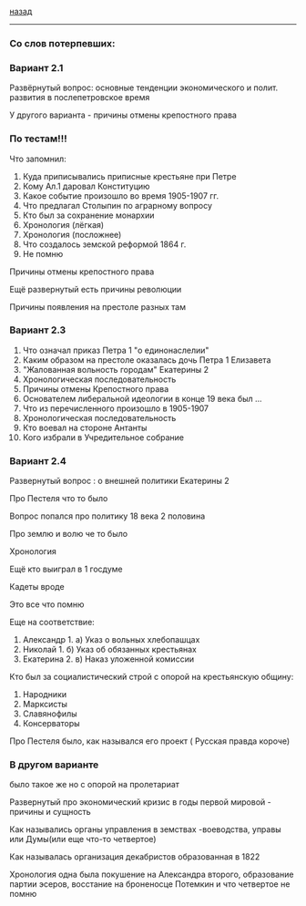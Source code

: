 [назад](../../../README.md)
***
### Со слов потерпевших:

### Вариант 2.1

Развёрнутый вопрос: основные тенденции экономического и полит. развития в послепетровское время

У другого варианта - причины отмены крепостного права

### По тестам!!!

Что запомнил:
1. Куда приписывались приписные крестьяне при Петре
2. Кому Ал.1 даровал Конституцию
3. Какое событие произошло во время 1905-1907 гг.
4. Что предлагал Столыпин по аграрному вопросу
5. Кто был за сохранение монархии
6. Хронология (лёгкая)
7. Хронология (посложнее)
8. Что создалось земской реформой 1864 г.
9. Не помню

Причины отмены крепостного права

Ещё развернутый есть причины революции

Причины появления на престоле разных там

### Вариант 2.3

1. Что означал приказ Петра 1 "о единонаслелии"
2. Каким образом на престоле оказалась дочь Петра 1 Елизавета
3. "Жалованная вольность городам" Екатерины 2
4. Хронологическая последовательность
5. Причины отмены Крепостного права
6. Основателем либеральной идеологии в конце 19 века был ...
7. Что из перечисленного произошло в 1905-1907
8. Хронологическая последовательность
9. Кто воевал на стороне Антанты
10. Кого избрали в Учредительное собрание

### Вариант 2.4 

Развернутый вопрос : о внешней политики Екатерины 2

Про Пестеля что то было

Вопрос попался про политику 18 века 2 половина

Про землю и волю че то было

Хронология

Ещё кто выиграл в 1 госдуме

Кадеты вроде

Это все что помню


Еще на соответствие:
1. Александр 1.  а) Указ о вольных хлебопашцах
2. Николай 1.  б) Указ об обязанных крестьянах
3. Екатерина 2.  в) Наказ уложенной комиссии

Кто был за социалистический строй с опорой на крестьянскую общину:
   1. Народники
   2. Марксисты
   3. Славянофилы
   4. Консерваторы

Про Пестеля было, как назывался его проект ( Русская правда короче)

### В другом варианте

было такое же но с опорой на пролетариат

Развернутый про экономический кризис в годы первой мировой - причины и сущность

Как назывались органы управления в земствах -воеводства, управы или Думы(или еще что-то четвертое)

Как называлась организация декабристов образованная в 1822

Хронология одна была покушение на Александра второго, образование партии эсеров, восстание на броненосце Потемкин и что четвертое не помню